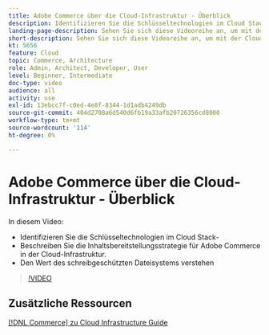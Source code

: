 ```yaml
---
title: Adobe Commerce über die Cloud-Infrastruktur - Überblick
description: Identifizieren Sie die Schlüsseltechnologien im Cloud Stack-​. Beschreiben Sie die Inhaltsbereitstellungsstrategie für Adobe Commerce. Verstehen Sie den Wert des schreibgeschützten Dateisystems.
landing-page-description: Sehen Sie sich diese Videoreihe an, um mit der Cloud-Infrastruktur zu beginnen, die für die Bereitstellung und Verwaltung von Adobe Commerce verwendet wird.
short-description: Sehen Sie sich diese Videoreihe an, um mit der Cloud-Infrastruktur zu beginnen, die für die Bereitstellung und Verwaltung von Adobe Commerce verwendet wird.
kt: 5656
feature: Cloud
topic: Commerce, Architecture
role: Admin, Architect, Developer, User
level: Beginner, Intermediate
doc-type: video
audience: all
activity: use
exl-id: 13ebcc7f-c0ed-4e8f-8344-1d1adb4249db
source-git-commit: 404d2708a6d540d6fb19a33afb20726356cd8000
workflow-type: tm+mt
source-wordcount: '114'
ht-degree: 0%

---
```


# Adobe Commerce über die Cloud-Infrastruktur - Überblick

In diesem Video:

- Identifizieren Sie die Schlüsseltechnologien im Cloud Stack-&#x200B;
- Beschreiben Sie die Inhaltsbereitstellungsstrategie für Adobe Commerce in der Cloud-Infrastruktur.
- Den Wert des schreibgeschützten Dateisystems verstehen

>[!VIDEO](https://video.tv.adobe.com/v/35298?quality=12&learn=on)

## Zusätzliche Ressourcen

[[!DNL Commerce] zu Cloud Infrastructure Guide](https://experienceleague.adobe.com/docs/commerce-cloud-service/user-guide/overview.html)
